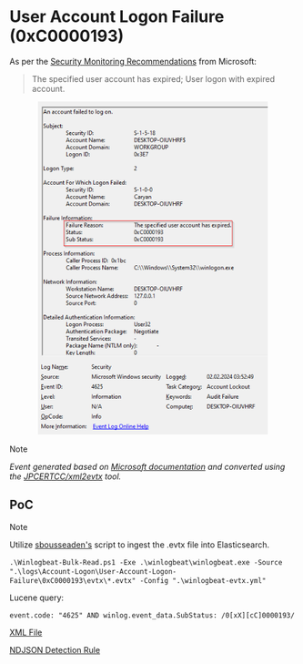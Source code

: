 # User Account Logon Failure (0xC0000193)

As per the [Security Monitoring Recommendations](https://learn.microsoft.com/en-us/windows/security/threat-protection/auditing/event-4624#security-monitoring-recommendations) from Microsoft:
> The specified user account has expired; User logon with expired account.

<div align="center">
    <img alt="User Account Logon Failure (0xC0000193)" src="/logs/Account-Logon/User-Account-Logon-Failure/0xC0000193/img/0xC0000193.png" width="80%">
</div>

> [!NOTE]
> *Event generated based on [Microsoft documentation](https://learn.microsoft.com/en-us/windows/security/threat-protection/auditing/event-4624) and converted using the [JPCERTCC/xml2evtx](https://github.com/JPCERTCC/xml2evtx) tool.*

## PoC
> [!NOTE]
> Utilize [sbousseaden's](https://github.com/sbousseaden/EVTX-ATTACK-SAMPLES) script to ingest the .evtx file into Elasticsearch.

```
.\Winlogbeat-Bulk-Read.ps1 -Exe .\winlogbeat\winlogbeat.exe -Source ".\logs\Account-Logon\User-Account-Logon-Failure\0xC0000193\evtx\*.evtx" -Config ".\winlogbeat-evtx.yml"
```

Lucene query:

```
event.code: "4625" AND winlog.event_data.SubStatus: /0[xX][cC]0000193/
```

[XML File](/logs/Account-Logon/User-Account-Logon-Failure/0xC0000193/xml/0xC0000193.xml)

[NDJSON Detection Rule](/logs/Account-Logon/User-Account-Logon-Failure/0xC0000193/ndjson/POC-0xC0000193.ndjson)